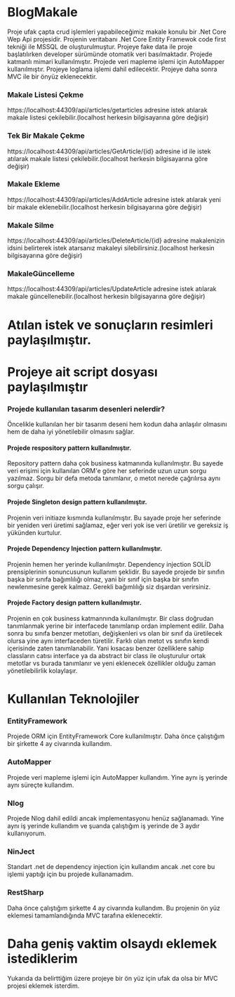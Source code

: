 # BlogMakale
Proje ufak çapta crud işlemleri yapabileceğimiz makale konulu bir .Net Core Wep Api projesidir.
Projenin veritabanı .Net Core Entity Framewok code first tekniği ile MSSQL de oluşturulmuştur.
Projeye fake data ile proje başlatılırken developer sürümünde otomatik veri basılmaktadır.
Projede katmanlı mimari kullanılmıştır.
Projede veri mapleme işlemi için AutoMapper kullanılmıştır.
Projeye loglama işlemi dahil edilecektir.
Projeye daha sonra MVC ile bir önyüz eklenecektir.


### Makale Listesi Çekme
https://localhost:44309/api/articles/getarticles adresine istek atılarak makale listesi çekilebilir.(localhost herkesin bilgisayarına göre değişir)

### Tek Bir Makale Çekme
https://localhost:44309/api/articles/GetArticle/{id} adresine id ile istek atılarak makale listesi çekilebilir.(localhost herkesin bilgisayarına göre değişir)

### Makale Ekleme
https://localhost:44309/api/articles/AddArticle adresine istek atılarak yeni bir makale eklenebilir.(localhost herkesin bilgisayarına göre değişir)

### Makale Silme
https://localhost:44309/api/articles/DeleteArticle/{id} adresine makalenizin idsini belirterek istek atarsanız makaleyi silebilirsiniz.(localhost herkesin bilgisayarına göre değişir)

### MakaleGüncelleme
https://localhost:44309/api/articles/UpdateArticle adresine istek atılarak makale güncellenebilir.(localhost herkesin bilgisayarına göre değişir)

# Atılan istek ve sonuçların resimleri paylaşılmıştır.
# Projeye ait script dosyası paylaşılmıştır

### Projede kullanılan tasarım desenleri nelerdir?
Öncelikle kullanılan her bir tasarım deseni hem kodun daha anlaşılır olmasını hem de daha iyi yönetilebilir olmasını sağlar.

#### Projede respository pattern kullanılmıştır.
Repository pattern daha çok business katmanında kullanılmıştır. Bu sayede veri erişimi için kullanılan ORM'e göre her seferinde uzun uzun sorgu yazılmaz. Sorgu bir defa 
metoda tanımlanır, o metot nerede çağrılırsa aynı sorgu çalışır. 

#### Projede Singleton design pattern kullanılmıştır.
Projenin veri initiaze kısmında kullanılmıştır. Bu sayade proje her seferinde bir yeniden veri üretimi sağlamaz, eğer veri yok ise veri üretilir ve gereksiz iş yükünden kurtulur.

#### Projede Dependency Injection pattern kullanılmıştır.
Projenin hemen her yerinde kullanılmıştır. Dependency injection SOLİD prensiplerinin sonuncusunun kullanım şeklidir. Bu sayede projede bir sınıfın başka bir sınıfa bağımlılığı olmaz,
yani bir sınıf için başka bir sınıfın newlenmesine gerek kalmaz. Gerekli bağımlılığı siz dışardan verirsiniz.

#### Projede Factory design pattern kullanılmıştır.
Projenin en çok business katmannında kullanılmıştır. Bir class doğrudan tanımlanmak yerine bir interfacede tanımlanıp ordan implement edilir. Daha sonra bu sınıfa benzer metotları,
değişkenleri vs olan bir sınıf da üretilecek olursa yine aynı interfaceden türetilir. Farklı olan metot vs sınıfın kendi içerisinde zaten tanımlanabilir. Yani kısacası benzer özelliklere 
sahip classların catısı interface ya da abstract bir class ile oluşturulur ortak metotlar vs burada tanımlanır ve yeni eklenecek özellikler olduğu zaman yönetilebilirlik kolaylaşır.

# Kullanılan Teknolojiler

### EntityFramework 
Projede ORM için EntityFramework Core kullanılmıştır. Daha önce çalıştığım bir şirkette 4 ay civarında kullandım.
### AutoMapper
Projede veri mapleme işlemi için AutoMapper kullandım. Yine aynı iş yerinde aynı süreçte kullandım.
### Nlog
Projede Nlog dahil edildi ancak implementasyonu henüz sağlanamadı. Yine aynı iş yerinde kullandım ve şuanda çalıştığım iş yerinde de 3 aydır kullanıyorum.
### NinJect 
Standart .net de dependency injection için kullandım ancak .net core bu işlemi yaptığı için bu projede kullanamadım.
### RestSharp 
Daha önce çalıştığım şirkette 4 ay civarında kullandım. Bu projenin ön yüz eklemesi tamamlandığında MVC tarafına eklenecektir.

# Daha geniş vaktim olsaydı eklemek istediklerim
Yukarıda da belirttiğim üzere projeye bir ön yüz için ufak da olsa bir MVC projesi eklemek isterdim.
